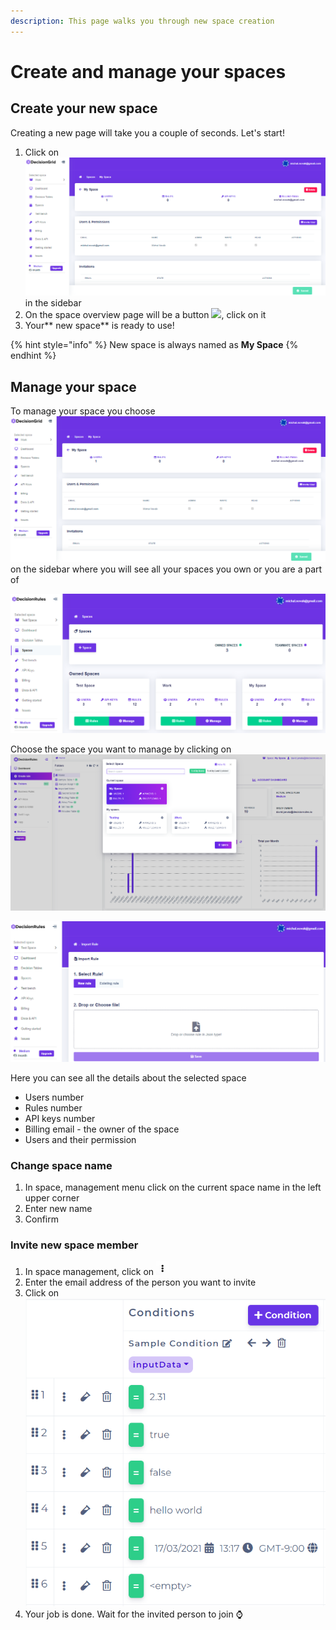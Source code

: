 ```yaml
---
description: This page walks you through new space creation
---
```


# Create and manage your spaces

## Create your new space

Creating a new page will take you a couple of seconds. Let's start!

1. Click on ![](<../.gitbook/assets/image (57).png>) in the sidebar
2. On the space overview page will be a button ![](<../.gitbook/assets/image (54).png>), click on it
3. Your** new space** is ready to use!

{% hint style="info" %}
New space is always named as **My Space**
{% endhint %}

## Manage your space

To manage your space you choose ![](<../.gitbook/assets/image (57).png>) on the sidebar where you will see all your spaces you own or you are a part of

![](<../.gitbook/assets/image (74).png>)

Choose the space you want to manage by clicking on ![](<../.gitbook/assets/image (38).png>) 

![](<../.gitbook/assets/image (65).png>)

Here you can see all the details about the selected space

* Users number
* Rules number
* API keys number
* Billing email - the owner of the space
* Users and their permission

### Change space name

1. In space, management menu click on the current space name in the left upper corner
2. Enter new name
3. Confirm

### Invite new space member

1. In space management, click on ![](<../.gitbook/assets/image (53).png>) 
2. Enter the email address of the person you want to invite
3. Click on ![](<../.gitbook/assets/image (30).png>) 
4. Your job is done. Wait for the invited person to join :watch: 
